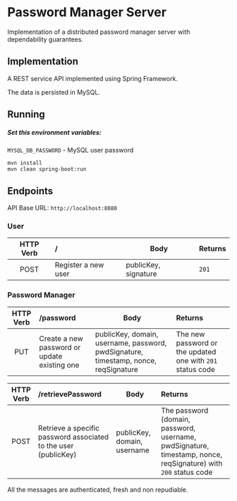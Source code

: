 # Password Manager Server

Implementation of a distributed password manager server with dependability guarantees.


## Implementation

A REST service API implemented using Spring Framework.

The data is persisted in MySQL.

## Running

##### Set this environment variables:

`MYSQL_DB_PASSWORD` - MySQL user password

```
mvn install
mvn clean spring-boot:run
```

## Endpoints

API Base URL: `http://localhost:8080`

### User

| HTTP Verb     | / | Body | Returns|
|:-------------:|:---------------------|------|:--------|
| POST          | Register a new user | publicKey, signature | `201`|

### Password Manager

| HTTP Verb     | /password | Body | Returns|
|:-------------:|:---------------------|------|:--------|
| PUT          | Create a new password or update existing one | publicKey, domain, username, password, pwdSignature, timestamp, nonce, reqSignature | The new password or the updated one with `201` status code |

| HTTP Verb     | /retrievePassword | Body | Returns|
|:-------------:|:---------------------|------|:--------|
| POST           | Retrieve a specific password associated to the user (publicKey) | publicKey, domain, username | The password (domain, password, username, pwdSignature, timestamp, nonce, reqSignature) with `200` status code |


All the messages are authenticated, fresh and non repudiable.
